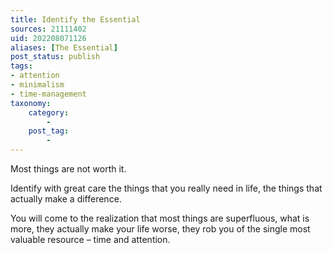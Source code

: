 ```yaml
---
title: Identify the Essential
sources: 21111402
uid: 202208071126
aliases: [The Essential]
post_status: publish
tags: 
- attention
- minimalism
- time-management 
taxonomy:
    category:
        - 
    post_tag:
        - 
---
```


Most things are not worth it. 

Identify with great care the things that you really need in life, the things that actually make a difference. 

You will come to the realization that most things are superfluous, what is more, they actually make your life worse, they rob you of the single most valuable resource – time and attention.